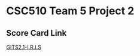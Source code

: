 # CSC510 Team 5 Project 2

## Score Card Link
[GITS2.1-I.R.I.S](https://github.com/csc510-team5/project_submissions/blob/main/proj2/GITS2.1-I.R.I.S.md)
